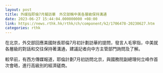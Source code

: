```yaml
---
layout: post
title: 外媒指耶倫7月擬訪華　外交部稱中美各層級保持溝通
date: 2023-06-27 15:44:04.000000000 +08:00
link: https://news.rthk.hk/rthk/ch/component/k2/1706478-20230627.htm
categories: rthk
---
```


在北京，外交部回應美國財長耶倫7月初計劃訪華的提問，發言人毛寧指，中美就各層級的對話和交往保持著溝通，建議記者向中方主管部門詢問及了解。

較早前，有西方傳媒報道，耶倫計劃7月初訪問北京，與國務院副總理何立峰作首次會晤，進行高級別的經濟磋商。
